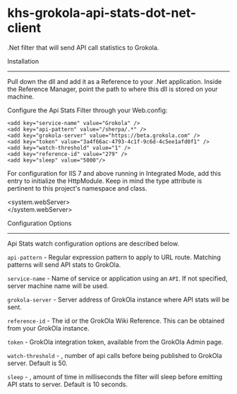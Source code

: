 # khs-grokola-api-stats-dot-net-client

.Net filter that will send API call statistics to Grokola.

Installation
____________
Pull down the dll and add it as a Reference to your .Net application.  Inside the Reference Manager, point the path to where this dll is stored on your machine.

Configure the Api Stats Filter through your Web.config:

    <add key="service-name" value="Grokola" />
    <add key="api-pattern" value="/sherpa/.*" />
    <add key="grokola-server" value="https://beta.grokola.com" />
    <add key="token" value="3a4f66ac-4793-4c1f-9c6d-4c5ee1afd0f1" />    
    <add key="watch-threshold" value="1" />    
    <add key="reference-id" value="279" />
    <add key="sleep" value="5000"/>
    
For configuration for IIS 7 and above running in Integrated Mode, add this entry to initialize the HttpModule.  Keep in mind the type attribute is pertinent to this project's namespace and class.

  <system.webServer>
    <modules>      
      <add name="ApiFilter" type="Api-Stats-Client.ApiFilter, ApiFilter" />
    </modules>
   </system.webServer>


Configuration Options
_____________________
Api Stats watch configuration options are described below.

`api-pattern` - Regular expression pattern to apply to URL route. Matching patterns will send API stats to GrokOla.

`service-name` - Name of service or application using an `API`. If not specified, server machine name will be used.

`grokola-server` - Server address of GrokOla instance where API stats will be sent.

`reference-id` - The id or the GrokOla Wiki Reference. This can be obtained from your GrokOla instance.

`token` - GrokOla integration token, available from the GrokOla Admin page.

`watch-threshold` - <OPTIONAL>, number of api calls before being published to GrokOla server. Default is 50. 

`sleep` - <OPTIONAL>, amount of time in milliseconds the filter will sleep before emitting API stats to server. Default is 10 seconds.
